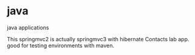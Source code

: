 # java
java applications

This springmvc2 is actually springmvc3 with hibernate Contacts lab app. good for testing environments with maven.
